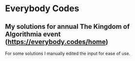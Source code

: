 # Everybody Codes 
## My solutions for annual The Kingdom of Algorithmia event (https://everybody.codes/home)
For some solutions I manually edited the input for ease of use. 
